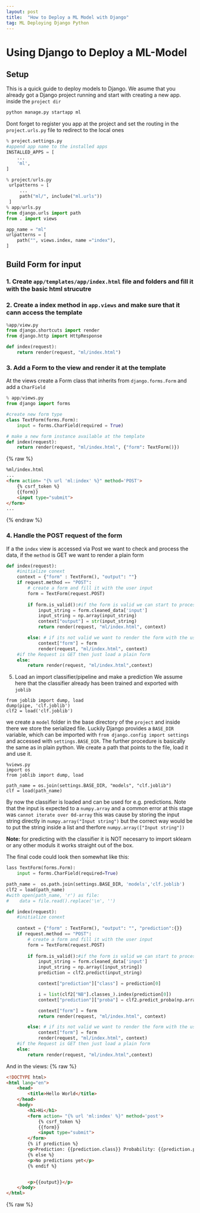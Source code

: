 ```yaml
---
layout: post
title:  "How to Deploy a ML Model with Django"
tag: ML Deploying Django Python
---
```


# Using Django to Deploy a ML-Model
## Setup
This is a quick guide to deploy models to Django.
We asume that you already got a Django project running and start with creating a new app.
inside the `project dir`
```bash
python manage.py startapp ml
```
Dont forget to register you app at the project and set the routing in the `project.urls.py` file to redirect to the local ones
```python
% project.settings.py
#append app name to the installed apps
INSTALLED_APPS = [
    ...
    'ml',
]

% project/urls.py
 urlpatterns = [
     ...
     path("ml/", include("ml.urls"))
 ]
% app/urls.py
from django.urls import path
from . import views

app_name = "ml"
urlpatterns = [
    path("", views.index, name ="index"),
]
```
## Build Form for input
### 1. Create `app/templates/app/index.html` file and folders and fill it with the basic html strucutre

### 2. Create a index method in `app.views` and make sure that it cann access the template
```python
%app/view.py
from django.shortcuts import render
from django.http import HttpResponse

def index(request):
    return render(request, "ml/index.html")
```
### 3. Add a Form to the view and render it at the template
At the views create a Form class that inherits from `django.forms.Form` and add a `CharField`
```python
% app/views.py
from django import forms

#create new form type
class TextForm(forms.Form):
    input = forms.CharField(required = True)

# make a new form instance available at the template
def index(request):
    return render(request, "ml/index.html", {"form": TextForm()})
```
{% raw %}
```html
%ml/index.html
...
<form action= "{% url 'ml:index' %}" method='POST'>
    {% csrf_token %}
    {{form}}
    <input type="submit"> 
</form>
...
```
{% endraw %}

### 4. Handle the POST request of the form
If a the `index` view is accessed via Post we want to check and process the data, if the `method` is GET we want to render a plain form

```python
def index(request):
    #initialize conext
    context = {"form" : TextForm(), "output": ""}
    if request.method == "POST":
        # create a form and fill it with the user input
        form = TextForm(request.POST)
        
        if form.is_valid():#if the form is valid we can start to process the input
            input_string = form.cleaned_data['input']
            input_string = np.array(input_string)
            context["output"] = str(input_string)
            return render(request, "ml/index.html", context)

        else: # if its not valid we want to render the form with the user input
            context["form"] = form
            render(request, "ml/index.html", context)
    #if the Request is GET then just load a plain form
    else:
        return render(request, "ml/index.html",context) 
```

5. Load an import classifier/pipeline and make a prediction
We assume here that the classifier already has been trained and exported with `joblib`
```
from joblib import dump, load
dump(pipe, 'clf.joblib') 
clf2 = load('clf.joblib') 
```
we create a `model` folder in the base directory of the `project` and inside there we store the serialized file.
Luckily Django provides a `BASE_DIR` variable, which can be imported with `from django.config import settings` and accessed with `settings.BASE_DIR`. The further procedure is basically the same as in plain python. We create a path that points to the file, load it and use it.
```
%views.py
import os
from joblib import dump, load

path_name = os.join(settings.BASE_DIR, "models", "clf.joblib")
clf = load(path_name)
```
By now the classifier is loaded and can be used for e.g. predictions. Note that the input is expected to a `numpy.array` and a common error at this stage was `cannot iterate over 0d-array` this was cause by storing the input string directly in `numpy.array("Input string")` but the correct way would be to put the string inside a list and therfore `numpy.array(["Input string"])`

**Note:** for predicting with the classifier it is NOT necesarry to import sklearn or any other moduls it works straight out of the box.

The final code could look then somewhat like this:
```python
lass TextForm(forms.Form):
    input = forms.CharField(required=True)

path_name =  os.path.join(settings.BASE_DIR, 'models','clf.joblib')
clf2 = load(path_name) 
#with open(path_name, 'r') as file:
#    data = file.read().replace('\n', '')

def index(request):
    #initialize conext
    
    context = {"form" : TextForm(), "output": "", "prediction":{}}
    if request.method == "POST":
        # create a form and fill it with the user input
        form = TextForm(request.POST)
        
        if form.is_valid():#if the form is valid we can start to process the input
            input_string = form.cleaned_data['input']
            input_string = np.array([input_string])
            prediction = clf2.predict(input_string)

            context["prediction"]["class"] = prediction[0]

            i = list(clf2["NB"].classes_).index(prediction[0])
            context["prediction"]["proba"] = clf2.predict_proba(np.array(["Hi my name is"]))[0][i]

            context["form"] = form
            return render(request, "ml/index.html", context)

        else: # if its not valid we want to render the form with the user input
            context["form"] = form
            render(request, "ml/index.html", context)
    #if the Request is GET then just load a plain form
    else:
        return render(request, "ml/index.html",context)
```
And in the views:
{% raw %}
```html
<!DOCTYPE html>
<html lang="en">
    <head>
        <title>Hello World</title>
    </head>
    <body>
        <h1>Hi</h1>
        <form action= "{% url 'ml:index' %}" method='post'>
            {% csrf_token %}
            {{form}}
            <input type="submit"> 
        </form>
        {% if prediction %}
        <p>Prediction: {{prediction.class}} Probability: {{prediction.proba}}</p>
        {% else %}
        <p>No predictions yet</p>
        {% endif %}


        <p>{{output}}</p>
    </body>
</html>

```
{% raw %}




